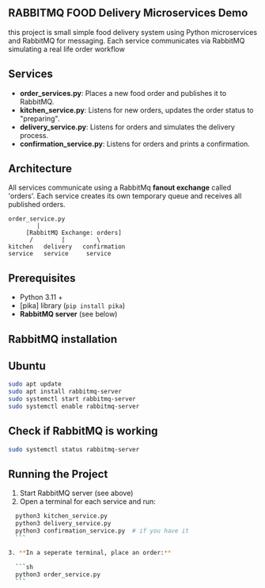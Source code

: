 ## RABBITMQ FOOD Delivery Microservices Demo
this project is small simple food delivery system using Python microservices and RabbitMQ for messaging. Each service communicates via RabbitMQ simulating a real life order workflow

## Services

- **order_services.py**: Places a new food order and publishes it to RabbitMQ.
- **kitchen_service.py**: Listens for new orders, updates the order status to "preparing".
- **delivery_service.py**: Listens for orders and simulates the delivery process.
- **confirmation_service.py**: Listens for orders and prints a confirmation.

## Architecture
All services communicate using a RabbitMq **fanout exchange** called 'orders'. Each service creates its own temporary queue and receives all published orders.

```
order_service.py
        |
     [RabbitMQ Exchange: orders]
      /        |         \
kitchen   delivery   confirmation
service   service     service
```

## Prerequisites 
- Python 3.11 +
- [pika] library (`pip install pika`)
- **RabbitMQ server** (see below)

## RabbitMQ installation

## Ubuntu
```sh
sudo apt update
sudo apt install rabbitmq-server
sudo systemctl start rabbitmq-server
sudo systemctl enable rabbitmq-server
```
## Check if RabbitMQ is working

```sh
sudo systemctl status rabbitmq-server
```

## Running the Project
1. Start RabbitMQ server (see above)
2. Open a terminal for each service and run:

  ```sh
    python3 kitchen_service.py
    python3 delivery_service.py
    python3 confirmation_service.py  # if you have it
    ```

3. **In a seperate terminal, place an order:**

    ```sh
    python3 order_service.py
    ```
